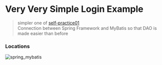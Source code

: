 # Very Very Simple Login Example
> simpler one of [self-practice01](../self-practice01)<br>
> Connection between Spring Framework and MyBatis so that DAO is made easier than before

### Locations
![spring_mybatis](https://user-images.githubusercontent.com/60098657/85229851-2d013700-b427-11ea-95bd-d20f2eaf4f98.png)
